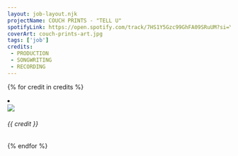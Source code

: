 ```yaml
---
layout: job-layout.njk
projectName: COUCH PRINTS - "TELL U"
spotifyLink: https://open.spotify.com/track/7HS1Y5Gzc99GhFA09SRuUM?si=Yun-r2IrT9mzwkAsJLbAzg
coverArt: couch-prints-art.jpg
tags: ['job']
credits:
 - PRODUCTION
 - SONGWRITING
 - RECORDING
---
```


{% for credit in credits %}
<li>
  <div class="list-wrapper">
    <img class="heart" src="images/heart.svg">
    <h6>{{ credit }}</h6>
  </div>
</li>
{% endfor %}

